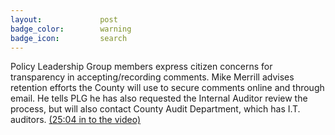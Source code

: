 ```yaml
---
layout:				post
badge_color:		warning
badge_icon:			search
---
```


Policy Leadership Group members express citizen concerns for transparency in accepting/recording comments.  Mike Merrill advises retention efforts the County will use to secure comments online and through email.  He tells PLG he has also requested the Internal Auditor review the process, but will also contact County Audit Department, which has I.T. auditors. [(25:04 in to the video)](http://65.49.32.144/Hillsborough/0f7df348-3aa5-4076-a6d0-659871907e1e/Trans_Econ_Dev_PG_2_12_2015/presentation_file/mgpresenter.html?Stream=low)